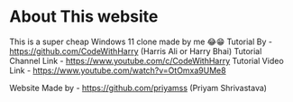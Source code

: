 # About This website
This is a super cheap Windows 11 clone made by me 😂😁
Tutorial By - https://github.com/CodeWithHarry (Harris Ali or Harry Bhai)
Tutorial Channel Link - https://www.youtube.com/c/CodeWithHarry
Tutorial Video Link - https://www.youtube.com/watch?v=OtOmxa9UMe8

Website Made by - https://github.com/priyamss (Priyam Shrivastava)